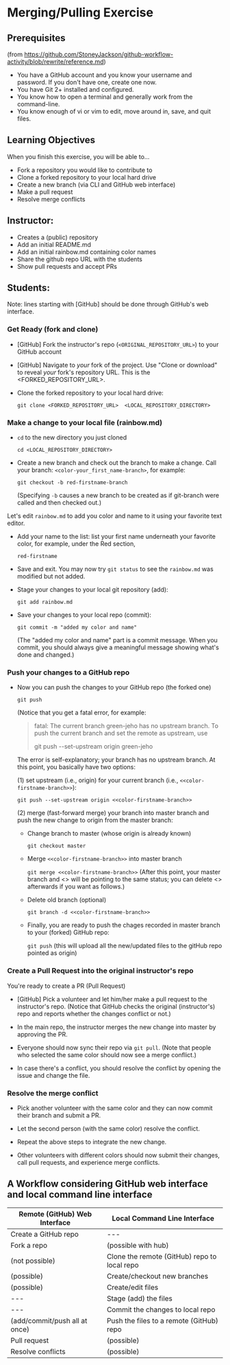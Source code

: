 # Merging/Pulling Exercise

## Prerequisites 

(from https://github.com/StoneyJackson/github-workflow-activity/blob/rewrite/reference.md)

- You have a GitHub account and you know your username and password. If you
  don't have one, create one now.
- You have Git 2+ installed and configured.
- You know how to open a terminal and generally work from the command-line.
- You know enough of vi or vim to edit, move around in, save, and quit files.

## Learning Objectives
When you finish this exercise, you will be able to...
- Fork a repository you would like to contribute to
- Clone a forked repository to your local hard drive
- Create a new branch (via CLI and GitHub web interface)
- Make a pull request 
- Resolve merge conflicts

## Instructor:

- Creates a (public) repository
- Add an initial README.md
- Add an initial rainbow.md containing color names
- Share the github repo URL with the students
- Show pull requests and accept PRs 

## Students: 
Note: lines starting with [GitHub] should be done through GitHub's web interface.

### Get Ready (fork and clone)

- [GitHub] Fork the instructor's repo (`<ORIGINAL_REPOSITORY_URL>`) to your GitHub account

- [GitHub] Navigate to _your_ fork of the project. Use "Clone or download" to reveal _your_ fork's repository URL. This is the <FORKED_REPOSITORY_URL>.

- Clone the forked repository to your local hard drive:

  `git clone <FORKED_REPOSITORY_URL>  <LOCAL_REPOSITORY_DIRECTORY>`

### Make a change to your local file (rainbow.md)

- `cd` to the new directory you just cloned

  `cd <LOCAL_REPOSITORY_DIRECTORY>`

- Create a new branch and check out the branch to make a change. Call your branch: `<color-your_first_name-branch>`, for example:

  `git checkout -b red-firstname-branch`

  (Specifying `-b` causes a new branch to be created as if git-branch were called and then checked out.)

Let's edit `rainbow.md` to add you color and name to it using your favorite text editor.

- Add your name to the list: list your first name underneath your favorite color, for example, under the Red section,

  `red-firstname`

- Save and exit. You may now try `git status` to see the `rainbow.md` was modified but not added.

- Stage your changes to your local git repository (add):

  `git add rainbow.md`

- Save your changes to your local repo (commit):

  `git commit -m "added my color and name"`

  (The "added my color and name" part is a commit message. When you commit, you should always give a meaningful message showing what's done and changed.)

### Push your changes to a GitHub repo

- Now you can push the changes to your GitHub repo (the forked one)

  `git push`

  (Notice that you get a fatal error, for example:

  > fatal: The current branch green-jeho has no upstream branch.
  > To push the current branch and set the remote as upstream, use
  > 
  >    git push --set-upstream origin green-jeho

  The error is self-explanatory; your branch has no upstream branch. At this point, you basically have two options: 

  (1) set upstream (i.e., origin) for your current branch (i.e., `<<color-firstname-branch>>`): 

    `git push --set-upstream origin <<color-firstname-branch>>`

  (2) merge (fast-forward merge) your branch into master branch and push the new change to origin from the master branch:

  - Change branch to master (whose origin is already known)

    `git checkout master`

  - Merge `<<color-firstname-branch>>` into master branch
  
    `git merge <<color-firstname-branch>>` (After this point, your master branch and <<color-firstname-branch>> will be pointing to the same status; you can delete <<color-firstname-branch>> afterwards if you want as follows.)

  - Delete old branch (optional)
  
    `git branch -d <<color-firstname-branch>>` 

  - Finally, you are ready to push the chages recorded in master branch to your (forked) GitHub repo:
  
    `git push` (this will upload all the new/updated files to the gitHub repo pointed as origin)
  
### Create a Pull Request into the original instructor's repo

You're ready to create a PR (Pull Request)

- [GitHub] Pick a volunteer and let him/her make a pull request to the instructor's repo. 
  (Notice that GitHub checks the original (instructor's) repo and reports whether the changes conflict or not.) 

- In the main repo, the instructor merges the new change into master by approving the PR.

- Everyone should now sync their repo via `git pull`. (Note that people who selected the same color should now see a merge conflict.)

- In case there's a conflict, you should resolve the conflict by opening the issue and change the file.

### Resolve the merge conflict
  
- Pick another volunteer with the same color and they can now commit their branch and submit a PR.

- Let the second person (with the same color) resolve the conflict.
  
- Repeat the above steps to integrate the new change.

- Other volunteers with different colors should now submit their changes, call pull requests, and experience merge conflicts.

## A Workflow considering GitHub web interface and local command line interface

| Remote (GitHub) Web Interface | Local Command Line Interface |
| --- | --- |
| Create a GitHub repo | --- |
| Fork a repo | (possible with hub) |
| (not possible) | Clone the remote (GitHub) repo to local repo |
| (possible) | Create/checkout new branches |
| (possible) | Create/edit files |
| --- | Stage (add) the files |
| --- | Commit the changes to local repo |
| (add/commit/push all at once) | Push the files to a remote (GitHub) repo |
| Pull request | (possible) |
| Resolve conflicts | (possible) |

